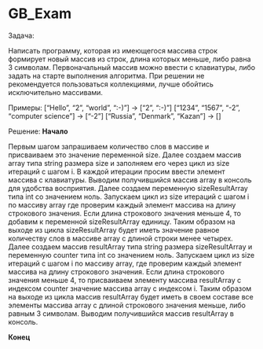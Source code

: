 # GB_Exam


Задача: 

Написать программу, которая из имеющегося массива строк формирует новый массив из строк, длина которых меньше, либо равна 3 символам. Первоначальный массив можно ввести с клавиатуры, либо задать на старте выполнения алгоритма. При решении не рекомендуется пользоваться коллекциями, лучше обойтись исключительно массивами.

Примеры:
[“Hello”, “2”, “world”, “:-)”] → [“2”, “:-)”]
[“1234”, “1567”, “-2”, “computer science”] → [“-2”]
[“Russia”, “Denmark”, “Kazan”] → []


Решение:
**Начало**

Первым шагом запрашиваем количество слов в массиве и присваиваем это значение переменной size.
Далее создаем массив array типа string размера size и заполняем его через цикл из size итераций с шагом i.
В каждой итерации просим ввести элемент массива с клавиатуры.
Выводим получившийся массив array в консоль для удобства восприятия.
Далее создаем переменную sizeResultArray типа int со значением ноль.
Запускаем цикл из size итераций с шагом i по массиву array где проверим каждый элемент массива на длину строкового значения.
Если длина строкового значения меньше 4, то добавим к переменной sizeResultArray единицу.
Таким образом на выходе из цикла sizeResultArray будет иметь значение равное количеству слов в массиве array с длиной строки менее четырех.
Далее создаем массив resultArray типа string размера sizeResultArray и переменную counter типа int со значением ноль.
Запускаем цикл из size итераций с шагом i по массиву array, где проверим каждый элемент массива на длину строкового значения.
Если длина строкового значения меньше 4, то присваиваем элементу массива resultArray с индексом counter значение массива array с индексом i.
Таким образом на выходе из цикла массив resultArray будет иметь в своем составе все элементы массива array с длиной строкового значения меньше, либо равным 3 символам.
Выводим получившийся массив resultArray в консоль.

**Конец**

